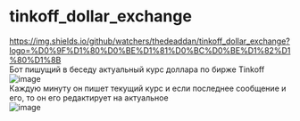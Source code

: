 # tinkoff_dollar_exchange
https://img.shields.io/github/watchers/thedeaddan/tinkoff_dollar_exchange?logo=%D0%9F%D1%80%D0%BE%D1%81%D0%BC%D0%BE%D1%82%D1%80%D1%8B  
Бот пишущий в беседу актуальный курс доллара по бирже Tinkoff  
![image](https://user-images.githubusercontent.com/40400854/155562455-0628800a-e6d9-44c2-bdbf-9a163ce69d74.png)  
Каждую минуту он пишет текущий курс и если последнее сообщение и его, то он его редактирует на актуальное  
![image](https://user-images.githubusercontent.com/40400854/155562557-be7ebddf-3394-432f-a954-b04b79cc72ac.png)
